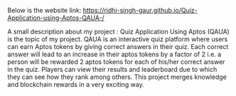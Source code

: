 Below is the website link:
https://ridhi-singh-gaur.github.io/Quiz-Application-using-Aptos-QAUA-/


A small description about my project :
Quiz Application Using Aptos (QAUA) is the topic of my project. QAUA is an interactive quiz platform where users can earn Aptos tokens by giving correct answers in their quiz. Each correct answer will lead to an increase in their aptos tokens by a factor of 2 i.e. a person will be rewarded 2 aptos tokens for each of his/her correct answer in the quiz. Players can view their results and leaderboard due to which they can see how they rank among others. This project merges knowledge and blockchain rewards in a very exciting way.
